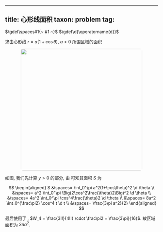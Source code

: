 
---
title: 心形线面积
taxon: problem
tag: [](/math/index.md)
---

$\gdef\spaces#1{~ #1 ~}$
$\gdef\d{\operatorname{d}}$

求由心形线 $r = a(1+\cos \theta)$, $a>0$ 所围区域的面积

<p style="text-align: center;"><img src="../assets/problem-0001-1.svg" style="border-radius: 0.5em; width: 400px;"></p>

如图, 我们先计算 $y>0$ 的部分, 由 [](/math/curved-edge-fan-area.md) 可知其面积 $S$ 为  

$$
\begin{aligned}
S 
&\spaces= \int_0^\pi a^2(1+\cos\theta)^2 \d \theta \\
&\spaces= a^2 \int_0^\pi \Big(2\cos^2\frac{\theta}2\Big)^2 \d \theta \\
&\spaces= 4a^2 \int_0^\pi \cos^4\frac{\theta}2 \d \theta \\
&\spaces= 8a^2 \int_0^{\frac\pi2} \cos^4 t \d t \\
&\spaces= \frac{3\pi a^2}{2}
\end{aligned}
$$

最后使用了 [](/math/wallis-integrals.md), $W_4 = \frac{3!!}{4!!} \cdot \frac\pi2 = \frac{3\pi}{16}$. 故区域面积为 $3\pi a^2$. 

